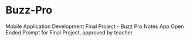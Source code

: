 # Buzz-Pro
Mobile Application Development Final Project - Buzz Pro Notes App
Open Ended Prompt for Final Project, approved by teacher
